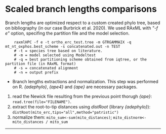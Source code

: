 # Scaled branch lengths comparisons


Branch lengths are optimized respect to a custom created phylo tree, based on bibliography (in our case Burbrick et al. 2020). We used RAxML with _"-f e"_ option, specifing the partition file and the model selection.
        
        raxmlHPC -f e -t ortho_erc_test.tree -m GTRGAMMAIX -q mt_nt_oxphos.best_scheme -s concatenated.out -n TEST
        # -t = species tree based on literature.
        # -m = model selected using Modeltest
        # -q = best partitioning scheme obtained from iqtree, or the partition file (in RAxML format)
        # -s = concatenated alignment
        # -n = output prefix

* Branch lengths extractions and normalization.
This step was performed on R. _{adephylo}_, _{ape4}_ and _{ape}_ are necessary packages.
1. read the Newick file resulting from the previous point thorugh _{ape}_: `read.tree(file="FILENAME")`.
2. extract the root-to-tip distances using _distRoot_ (library _{adephylo}_): `distRoot(mito_erc,tips="all",method="patristic")`
3. normalize them: `mito_sum<-sum(mito_distances)`; `mito_distnorm<-mito_distances / mito_sum`

---

